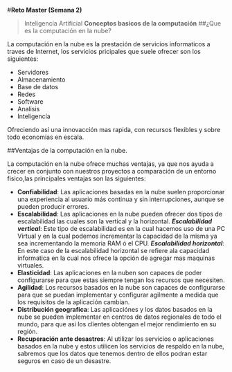 #**Reto Master (Semana 2)**

>Inteligencía Artificial
>**Conceptos basicos de la computación**
##¿Que es la computación en la nube?

La computación en la nube es la prestación de servicios informaticos a traves de Internet, los servicios pricipales que suele ofrecer son los siguientes:
- Servidores
- Almacenamiento
- Base de datos 
- Redes
- Software
- Analisis 
- Inteligencía

Ofreciendo así una innovacción mas rapida, con recursos flexibles y sobre todo economias en escala. 


##Ventajas de la computación en la nube.

La computación en la nube ofrece muchas ventajas, ya que nos ayuda a crecer en conjunto con nuestros proyectos a comparación de un entorno fisico,las principales ventajas son las siguientes: 

- **Confiabilidad**: Las aplicaciones basadas en la nube suelen proporcionar una experiencia al usuario más continua y sin interrupciones, aunque se pueden producir errores.
- **Escalabilidad**: Las aplicaciones en la nube pueden ofrecer dos tipos de escalabilidad las cuales son la vertical y la horizontal.
***Escalabilidad vertical***: Este tipo de escalabilidad es en la cual hacemos uso de una PC Virtual y en la cual podemos incrementar la capacidad de la misma ya sea incrementando la memoria RAM ó el CPU.
***Escalabilidad horizontal***: En este caso de la escalabilidad horizontal se refiere ala capacidad informatica en la cual nos ofrece la opción de agregar mas maquinas virtuales.
- **Elasticidad**: Las aplicaciones en la nuben son capaces de poder configurarse para que estas siempre tengan los recursos que necesiten.
- **Agilidad**: Los recursos basados en la nube son capaces de configurarse para que se puedan implementar y configurar agilmente a medida que los requisitos de la aplicación cambian. 
- **Distribución geografica**: Las aplicaciónes y los datos basados en la nube se pueden implementar en centros de datos regionales de todo el mundo, para que asi los clientes obtengan el mejor rendimiento en su región.
- **Recuperación ante desastres**: Al utilizar los servicios o aplicaciones basados en la nube y estos utilicen los servicios de respaldo en la nube, sabremos que los datos que tenemos dentro de ellos podran estar seguros en caso de un desastre.
